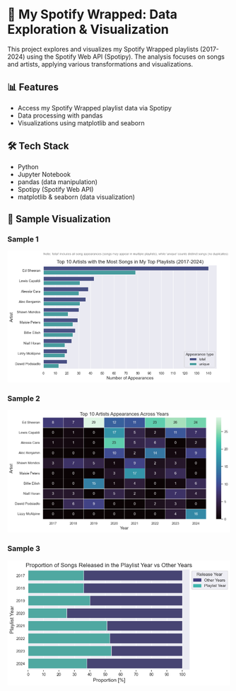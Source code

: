 # 🎵 My Spotify Wrapped: Data Exploration & Visualization

This project explores and visualizes my Spotify Wrapped playlists (2017-2024) using the Spotify Web API (Spotipy). The analysis focuses on songs and artists, applying various transformations and visualizations.

## 📊 Features
- Access my Spotify Wrapped playlist data via Spotipy
- Data processing with pandas
- Visualizations using matplotlib and seaborn

## 🛠 Tech Stack
- Python
- Jupyter Notebook
- pandas (data manipulation)
- Spotipy (Spotify Web API)
- matplotlib & seaborn (data visualization)

## 📸 Sample Visualization
### Sample 1
![Plot1](images/plot1_top10artists.png)  
  
### Sample 2
![Plot2](images/plot2_top10artists_across_years.png)  
  
### Sample 3
![Plot3](images/plot4_release_ratio.png)
